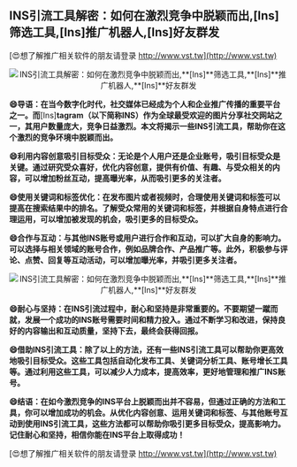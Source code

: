 ## **INS引流工具解密：如何在激烈竞争中脱颖而出,**[Ins]**筛选工具,**[Ins]**推广机器人,**[Ins]**好友群发**

[😍想了解推广相关软件的朋友请登录 http://www.vst.tw](http://www.vst.tw)

 <center><img src="https://vst.tw/MP4/tuiguang/png/0.png" alt="INS引流工具解密：如何在激烈竞争中脱颖而出,**[Ins]**筛选工具,**[Ins]**推广机器人,**[Ins]**好友群发"></center>

**😄导语：在当今数字化时代，社交媒体已经成为个人和企业推广传播的重要平台之一。而**[Ins]**tagram（以下简称INS）作为全球最受欢迎的图片分享社交网站之一，其用户数量庞大，竞争日益激烈。本文将揭示一些INS引流工具，帮助你在这个激烈的竞争环境中脱颖而出。**

**😄利用内容创意吸引目标受众：无论是个人用户还是企业账号，吸引目标受众是关键。通过研究受众喜好，优化内容创意，提供有价值、有趣、与受众相关的内容，可以增加粉丝互动，提高曝光率，从而吸引更多的关注者。**

**😄使用关键词和标签优化：在发布图片或者视频时，合理使用关键词和标签可以提高在搜索结果中的排名。了解受众常用的关键词和标签，并根据自身特点进行合理运用，可以增加被发现的机会，吸引更多的目标受众。**

**😄合作与互动：与其他INS账号或用户进行合作和互动，可以扩大自身的影响力。可以选择与相关领域的账号合作，例如品牌合作、产品推广等。此外，积极参与评论、点赞、回复等互动活动，可以增加曝光率，并吸引更多关注者。**

 <center><img src="https://vst.tw/MP4/tuiguang/png/0.png" alt="INS引流工具解密：如何在激烈竞争中脱颖而出,**[Ins]**筛选工具,**[Ins]**推广机器人,**[Ins]**好友群发"></center>

**😄耐心与坚持：在INS引流过程中，耐心和坚持是非常重要的。不要期望一蹴而就，发展一个成功的INS账号需要时间和精力投入。通过不断学习和改进，保持良好的内容输出和互动质量，坚持下去，最终会获得回报。**

**😄借助INS引流工具：除了以上的方法，还有一些INS引流工具可以帮助你更高效地吸引目标受众。这些工具包括自动化发布工具、关键词分析工具、账号增长工具等。通过利用这些工具，可以减少人力成本，提高效率，更好地管理和推广INS账号。**

**😄结语：在如今激烈竞争的INS平台上脱颖而出并不容易，但通过正确的方法和工具，你可以增加成功的机会。从优化内容创意、运用关键词和标签、与其他账号互动到使用INS引流工具，这些方法都可以帮助你吸引更多目标受众，提高影响力。记住耐心和坚持，相信你能在INS平台上取得成功！**

[😍想了解推广相关软件的朋友请登录 http://www.vst.tw](http://www.vst.tw)



